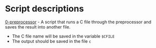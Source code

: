 # Script descriptions
[0-preprocessor](https://github.com/chelseyqc/holbertonschool-low_level_programming/0-preprocessor) - A script that runs a C file through the preprocessor and saves the result into another file. 
- The C file name will be saved in the variable `$CFILE`
- The output should be saved in the file `c`
